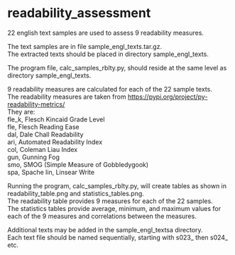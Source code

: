 # readability_assessment    
22 english text samples are used to assess 9 readability measures.    

The text samples are in file sample_engl_texts.tar.gz.    
The extracted texts should be placed in directory sample_engl_texts.    
     
The program file, calc_samples_rblty.py, should reside at the same level as directory sample_engl_texts.   

9 readability measures are calculated for each of the 22 sample texts.    
The readability measures are taken from https://pypi.org/project/py-readability-metrics/    
They are:    
fle_k,	Flesch Kincaid Grade Level    
fle,	Flesch Reading Ease    
dal,	Dale Chall Readability    
ari,	Automated Readability Index   
col,	Coleman Liau Index    
gun,	Gunning Fog    
smo,	SMOG (Simple Measure of Gobbledygook)    
spa,	Spache
lin,	Linsear Write    

Running the program, calc_samples_rblty.py, will create tables as shown in readability_table.png and statistics_tables.png.    
The readability table provides 9 measures for each of the 22 samples.    
The statistics tables provide average, minimum, and maximum values for each of the 9 measures and correlations between the measures.    

Additional texts may be added in the sample_engl_textsa directory.    
Each text file should be named sequentially, starting with s023_ then s024_ etc.    

